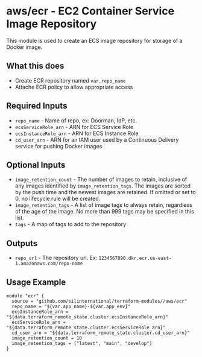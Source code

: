 # aws/ecr - EC2 Container Service Image Repository
This module is used to create an ECS image repository for storage of a Docker
image.

## What this does

 - Create ECR repository named `var.repo_name`
 - Attache ECR policy to allow appropriate access

## Required Inputs

 - `repo_name` - Name of repo, ex: Doorman, IdP, etc.
 - `ecsServiceRole_arn` - ARN for ECS Service Role
 - `ecsInstanceRole_arn` - ARN for ECS Instance Role
 - `cd_user_arn` - ARN for an IAM user used by a Continuous Delivery service
    for pushing Docker images

## Optional Inputs

 - `image_retention_count` - The number of images to retain, inclusive of any images identified by `image_retention_tags`. The images are sorted by the push time and the newest images are retained. If omitted or set to 0, no lifecycle rule will be created.
 - `image_retention_tags` - A list of image tags to always retain, regardless of the age of the image. No more than 999 tags may be specified in this list.
 - `tags` - A map of tags to add to the repository

## Outputs

 - `repo_url` - The repository url. Ex: `1234567890.dkr.ecr.us-east-1.amazonaws.com/repo-name`

## Usage Example

```hcl
module "ecr" {
  source = "github.com/silinternational/terraform-modules//aws/ecr"
  repo_name = "${var.app_name}-${var.app_env}"
  ecsInstanceRole_arn = "${data.terraform_remote_state.cluster.ecsInstanceRole_arn}"
  ecsServiceRole_arn = "${data.terraform_remote_state.cluster.ecsServiceRole_arn}"
  cd_user_arn = "${data.terraform_remote_state.cluster.cd_user_arn}"
  image_retention_count = 10
  image_retention_tags = ["latest", "main", "develop"]
}
```

